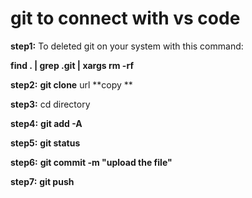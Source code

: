 # git to connect with vs code 

**step1:** To deleted git on your system with this command:

**find . | grep .git | xargs rm -rf**

**step2:** **git clone** url **copy **

**step3:** cd directory

**step4:** **git add -A**

**step5:** **git status**

**step6:** **git commit -m "upload the file"** 

**step7:** **git push**